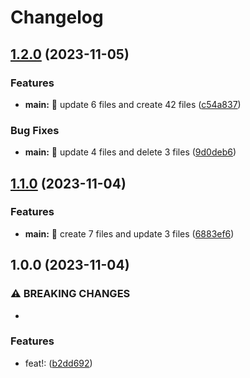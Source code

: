 # Changelog

## [1.2.0](https://github.com/lbajda/lukes-image-gallery/compare/v1.1.0...v1.2.0) (2023-11-05)


### Features

* **main:** :construction: update 6 files and create 42 files ([c54a837](https://github.com/lbajda/lukes-image-gallery/commit/c54a8378452978f4fd05e7d23a2d4cc094deac07))


### Bug Fixes

* **main:** :bug: update 4 files and delete 3 files ([9d0deb6](https://github.com/lbajda/lukes-image-gallery/commit/9d0deb6c28e26b3d7f1a56bc401449e901d3ea99))

## [1.1.0](https://github.com/lbajda/lukes-image-gallery/compare/v1.0.0...v1.1.0) (2023-11-04)


### Features

* **main:** :construction: create 7 files and update 3 files ([6883ef6](https://github.com/lbajda/lukes-image-gallery/commit/6883ef665f9f602ed82921820b6d89a632e5da18))

## 1.0.0 (2023-11-04)


### ⚠ BREAKING CHANGES

* 

### Features

* feat!:  ([b2dd692](https://github.com/lbajda/lukes-image-gallery/commit/b2dd69295f6ec8b7416e97566b6b69f5efc749fa))
